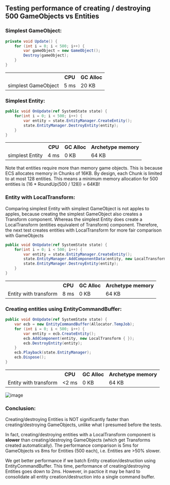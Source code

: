 ## Testing performance of creating / destroying 500 GameObjects vs Entities

### Simplest GameObject:

```csharp
private void Update() {
    for (int i = 0; i < 500; i++) {
        var gameObject = new GameObject();
        Destroy(gameObject);
    }
}
```
<table>
  <tr><th></th><th>CPU</th><th>GC Alloc</th></tr>
  <tr><td>simplest GameObject</td><td>5 ms</td><td>20 KB</td></tr>
</table>

### Simplest Entity:
```csharp
public void OnUpdate(ref SystemState state) {
    for(int i = 0; i < 500; i++) {
        var entity = state.EntityManager.CreateEntity();
        state.EntityManager.DestroyEntity(entity);
    }
}
```

<table>
  <tr><th></th><th>CPU</th><th>GC Alloc</th><th>Archetype memory</th></tr>
  <tr><td>simplest Entity</td><td>4 ms</td><td>0 KB</td><td>64 KB</td></tr>
</table>

Note that entities require more than memory game objects. This is because ECS allocates memory in Chunks of 16KB. By design, each Chunk is limited to at most 128 entities. This means a minimum memory allocation for 500 entities is (16 * RoundUp(500 / 128)) = 64KB!

### Entity with LocalTransform:

Comparing simplest Entity with simplest GameObject is not apples to apples, because creating the simplest GameObject also creates a Transform component.  Whereas the simplest Entity does create a LocalTransform (entities equivalent of Transform) component.  Therefore, the next test creates entities with LocalTransform for more fair comparison with GameObjects

```csharp
public void OnUpdate(ref SystemState state) {
    for(int i = 0; i < 500; i++) {
        var entity = state.EntityManager.CreateEntity();
        state.EntityManager.AddComponentData(entity, new LocalTransform { });
        state.EntityManager.DestroyEntity(entity);
    }
}
```
<table>
  <tr><th></th><th>CPU</th><th>GC Alloc</th><th>Archetype memory</th></tr>
  <tr><td>Entity with transform</td><td>8 ms</td><td>0 KB</td><td>64 KB</td></tr>
</table>

### Creating entities using EntityCommandBuffer:
```csharp
public void OnUpdate(ref SystemState state) {
    var ecb = new EntityCommandBuffer(Allocator.TempJob);
    for (int i = 0; i < 500; i++) {
        var entity = ecb.CreateEntity();
        ecb.AddComponent(entity, new LocalTransform { });
        ecb.DestroyEntity(entity);
    }
    ecb.Playback(state.EntityManager);
    ecb.Dispose();
}
```
<table>
  <tr><th></th><th>CPU</th><th>GC Alloc</th><th>Archetype memory</th></tr>
  <tr><td>Entity with transform</td><td><2 ms</td><td>0 KB</td><td>64 KB</td></tr>
</table>
    
![image](https://github.com/azarg/unity-learnings/assets/6077141/4a04135c-3ef2-4079-ade4-c9fb3e950f96)

### Conclusion:
Creating/destroying Entities is NOT significantly faster than creating/destroying GameObjects, unlike what I presumed before the tests.

In fact, creating/destroying entities with a LocalTransform component is **slower** than creating/destroying GameObjects (which get Transforms created automatically). The performance comparison is 5ms for GameObjects vs 8ms for Entities (500 each), i.e. Entities are >50% slower. 

We get better performance if we batch Entity creation/destruction using EntityCommandBuffer. This time, performance of creating/destroying Entities goes down to 2ms. However, in pactice it may be hard to consolidate all entity creation/destruction into a single command buffer.  

